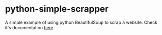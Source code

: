 # python-simple-scrapper

A simple example of using python BeautifulSoup to scrap a website. Check it's documentation [here](http://www.crummy.com/software/BeautifulSoup/bs4/doc/).
